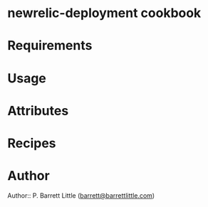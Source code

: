 # newrelic-deployment cookbook

# Requirements

# Usage

# Attributes

# Recipes

# Author

Author:: P. Barrett Little (<barrett@barrettlittle.com>)
